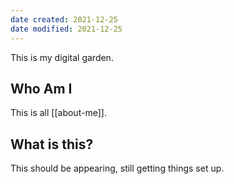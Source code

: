 ```yaml
---
date created: 2021-12-25
date modified: 2021-12-25
---
```


This is my digital garden.  

## Who Am I

This is all [[about-me]].

## What is this?

This should be appearing, still getting things set up.  